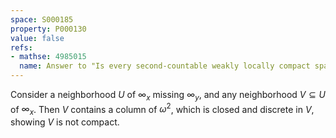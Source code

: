 ```yaml
---
space: S000185
property: P000130
value: false
refs:
- mathse: 4985015
  name: Answer to "Is every second-countable weakly locally compact space also locally compact?"
---
```


Consider a neighborhood $U$ of $\infty_x$ missing $\infty_y$, and any neighborhood $V\subseteq U$ of $\infty_x$.
Then $V$ contains a column of $\omega^2$, which is closed and discrete in $V$, showing $V$ is not compact.
